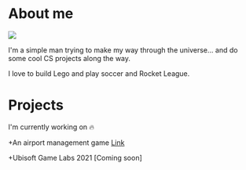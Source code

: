 # About me

![](https://media.giphy.com/media/Nx0rz3jtxtEre/giphy.gif)

I'm a simple man trying to make my way through the universe... and do some cool CS projects along the way. 

I love to build Lego and play soccer and Rocket League.

# Projects

I'm currently working on :fire:

+An airport management game [Link](https://github.com/Seibaah/The-Fresh-Game-Jam-2021)

+Ubisoft Game Labs 2021 [Coming soon]
  

